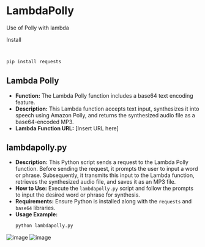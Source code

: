 # LambdaPolly
Use of Polly with lambda 

Install 

```python


pip install requests
```
## Lambda Polly

- **Function:** The Lambda Polly function includes a base64 text encoding feature.
- **Description:** This Lambda function accepts text input, synthesizes it into speech using Amazon Polly, and returns the synthesized audio file as a base64-encoded MP3.
- **Lambda Function URL:** [Insert URL here]

## lambdapolly.py

- **Description:** This Python script sends a request to the Lambda Polly function. Before sending the request, it prompts the user to input a word or phrase. Subsequently, it transmits this input to the Lambda function, retrieves the synthesized audio file, and saves it as an MP3 file.
- **How to Use:** Execute the `lambdapolly.py` script and follow the prompts to input the desired word or phrase for synthesis.
- **Requirements:** Ensure Python is installed along with the `requests` and `base64` libraries.
- **Usage Example:**
  ```bash
  python lambdapolly.py
  ```

![image](https://github.com/anthonycs4/LambdaPolly/assets/165516654/989653ef-3195-457c-9d3c-52a1a52ff47c)
![image](https://github.com/anthonycs4/LambdaPolly/assets/165516654/f2db27bf-e2a8-4878-96ee-6a19d0ea53c9)

  


